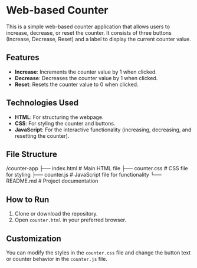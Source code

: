 # Web-based Counter

This is a simple web-based counter application that allows users to increase, decrease, or reset the counter. It consists of three buttons (Increase, Decrease, Reset) and a label to display the current counter value.

## Features

- **Increase**: Increments the counter value by 1 when clicked.
- **Decrease**: Decreases the counter value by 1 when clicked.
- **Reset**: Resets the counter value to 0 when clicked.

## Technologies Used

- **HTML**: For structuring the webpage.
- **CSS**: For styling the counter and buttons.
- **JavaScript**: For the interactive functionality (increasing, decreasing, and resetting the counter).

## File Structure

/counter-app
├── index.html # Main HTML file
├── counter.css # CSS file for styling
├── counter.js # JavaScript file for functionality
    └── README.md # Project documentation



## How to Run

1. Clone or download the repository.
2. Open `counter.html` in your preferred browser.

## Customization

You can modify the styles in the `counter.css` file and change the button text or counter behavior in the `counter.js` file.


